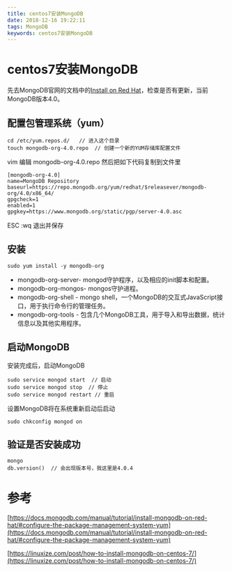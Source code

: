 ```yaml
---
title: centos7安装MongoDB
date: 2018-12-16 19:22:11
tags: MongoDB
keywords: centos7安装MongoDB
---
```

# centos7安装MongoDB
先去MongoDB官网的文档中的[Install on Red Hat](https://docs.mongodb.com/manual/tutorial/install-mongodb-on-red-hat/#configure-the-package-management-system-yum)，检查是否有更新，当前MongoDB版本4.0。
<!--more-->

## 配置包管理系统（yum）
```
cd /etc/yum.repos.d/   // 进入这个目录
touch mongodb-org-4.0.repo  // 创建一个新的YUM存储库配置文件
```
vim 编辑 mongodb-org-4.0.repo 然后把如下代码复制到文件里
```
[mongodb-org-4.0]
name=MongoDB Repository
baseurl=https://repo.mongodb.org/yum/redhat/$releasever/mongodb-org/4.0/x86_64/
gpgcheck=1
enabled=1
gpgkey=https://www.mongodb.org/static/pgp/server-4.0.asc
```
ESC  :wq 退出并保存

## 安装
```
sudo yum install -y mongodb-org
```
- mongodb-org-server- mongod守护程序，以及相应的init脚本和配置。
- mongodb-org-mongos- mongos守护进程。
- mongodb-org-shell - mongo shell，一个MongoDB的交互式JavaScript接口，用于执行命令行的管理任务。
- mongodb-org-tools - 包含几个MongoDB工具，用于导入和导出数据，统计信息以及其他实用程序。

## 启动MongoDB
安装完成后，启动MongoDB
```
sudo service mongod start  // 启动
sudo service mongod stop  // 停止
sudo service mongod restart // 重启
```
设置MongoDB将在系统重新启动后启动
```
sudo chkconfig mongod on
```

## 验证是否安装成功
```
mongo
db.version()  // 会出现版本号，我这里是4.0.4
```

# 参考
[https://docs.mongodb.com/manual/tutorial/install-mongodb-on-red-hat/#configure-the-package-management-system-yum](https://docs.mongodb.com/manual/tutorial/install-mongodb-on-red-hat/#configure-the-package-management-system-yum)

[https://linuxize.com/post/how-to-install-mongodb-on-centos-7/](https://linuxize.com/post/how-to-install-mongodb-on-centos-7/)